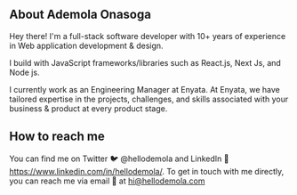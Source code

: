 ## About Ademola Onasoga

Hey there! I'm a full-stack software developer with 10+ years of experience in Web application development & design.

I build with JavaScript frameworks/libraries such as React.js, Next Js, and Node js.

I currently work as an Engineering Manager at Enyata. At Enyata, we have tailored expertise in the projects, challenges, and skills associated with your business & product at every product stage.

## How to reach me
You can find me on Twitter 🐦 @hellodemola and LinkedIn 👔 https://www.linkedin.com/in/hellodemola/. To get in touch with me directly, you can reach me via email 📧 at hi@hellodemola.com

